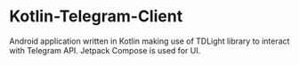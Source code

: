 # Kotlin-Telegram-Client
Android application written in Kotlin making use of TDLight library to interact with Telegram API. Jetpack Compose is used for UI.
